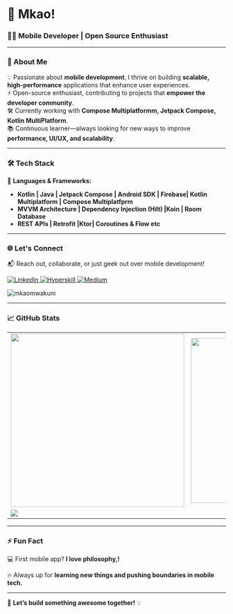 <h1 align="left"> 👋 Mkao! </h1>

<h3 align="left">👨‍💻 Mobile Developer | Open Source Enthusiast</h3>

---
### 📱 About Me  

💡 Passionate about **mobile development**, I thrive on building **scalable, high-performance** applications that enhance user experiences.  
⚡ Open-source enthusiast, contributing to projects that **empower the developer community**.  
🛠 Currently working with **Compose Multiplatformm, Jetpack Compose, Kotlin MultiPlatform**.  
📚 Continuous learner—always looking for new ways to improve **performance, UI/UX, and scalability**.  

---
### 🛠 Tech Stack  

🚀 **Languages & Frameworks:**  
- **Kotlin | Java | Jetpack Compose | Android SDK | Firebase| Kotlin Multiplatform | Compose Multiplatfprm**  
- **MVVM Architecture | Dependency Injection (Hilt) |Koin | Room Database**  
- **REST APIs | Retrofit |Ktor|  Coroutines & Flow etc**  

---
### 🌐 Let's Connect  

📬 Reach out, collaborate, or just geek out over mobile development!  

<p align="left">
  <a href="https://www.linkedin.com/in/mkao" target="_blank">
    <img alt="LinkedIn" src="https://img.shields.io/badge/LinkedIn-%230077B5.svg?&style=for-the-badge&logo=linkedin&logoColor=white" />
  </a>
  <a href="https://hyperskill.org/profile/321147404" target="_blank">
    <img alt="Hyperskill" src="https://img.shields.io/badge/Kotlin-0095D5?&style=for-the-badge&logo=kotlin&logoColor=white" />
  </a>
  <a href="https://medium.com/@mkaomwakuni" target="_blank">
    <img alt="Medium" src="https://img.shields.io/badge/Medium-12100E?&style=for-the-badge&logo=medium&logoColor=white" />
  </a>
</p>

<p align="left">
  <img src="https://komarev.com/ghpvc/?username=mkaomwakuni&label=Profile%20views&color=0e75b6&style=flat" alt="mkaomwakuni" />
</p>

---
### 📈 GitHub Stats  

<table>
  <tr>
    <td>
      <img width="400px" src="https://github-readme-stats.vercel.app/api?username=Mkaomwakuni&count_private=true&show_icons=true&theme=dark&layout=compact" />
    </td>
    <td>
      <img width="380px" src="https://github-readme-stats.vercel.app/api/top-langs/?username=Mkaomwakuni&hide=html&layout=compact&theme=dark" />
    </td>      
  </tr>
  <tr>
    <td colspan="2">
      <img src="https://github-profile-summary-cards.vercel.app/api/cards/profile-details?username=Mkaomwakuni&theme=transparent" />
    </td>
  </tr>
</table>

---
### ⚡ Fun Fact  
💻 First mobile app? **I love philosophy,!**  

🔥 Always up for **learning new things and pushing boundaries in mobile tech.**  

---

🚀 **Let’s build something awesome together!** 💡  
